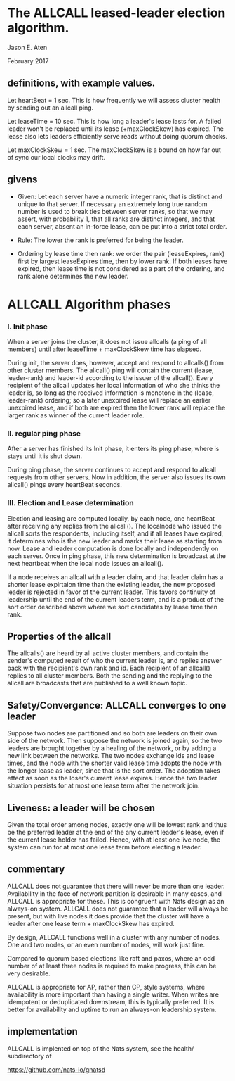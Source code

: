 # The ALLCALL leased-leader election algorithm.

Jason E. Aten

February 2017

definitions, with example values.
-----------

Let heartBeat = 1 sec. This is how frequently
we will assess cluster health by
sending out an allcall ping.

Let leaseTime = 10 sec. This is how long a leader's lease
lasts for. A failed leader won't be replaced until its
lease (+maxClockSkew) has expired. The lease
also lets leaders efficiently serve reads
without doing quorum checks.

Let maxClockSkew = 1 sec. The maxClockSkew
is a bound on how far out of sync our local
clocks may drift.

givens
--------

* Given: Let each server have a numeric integer rank, that is distinct
and unique to that server. If necessary an extremely long
true random number is used to break ties between server ranks, so
that we may assert, with probability 1, that all ranks are distinct integers,
and that each server, absent an in-force lease, can be put into a strict total order.

* Rule: The lower the rank is preferred for being the leader.

* Ordering by lease time then rank: we order the pair (leaseExpires, rank) first
by largest leaseExpires time, then by lower rank. If
both leases have expired, then lease time is not considered as
a part of the ordering, and rank alone determines the
new leader.

ALLCALL Algorithm phases
===========================

### I. Init phase

When a server joins the cluster,
it does not issue allcalls (a ping of all members)
until after leaseTime + maxClockSkew time has elapsed.

During init, the server does, however, accept and respond to allcalls() from
other cluster members. The allcall() ping will contain
the current (lease, leader-rank) and leader-id
according to the issuer of the allcall(). Every
recipient of the allcall updates her local information
of who she thinks the leader is, so long as the
received information is monotone in the (lease, leader-rank)
ordering; so a later unexpired lease will replace an
earlier unexpired lease, and if both are expired then
the lower rank will replace the larger rank as winner
of the current leader role.

### II. regular ping phase

After a server has finished its Init phase, it
enters its ping phase, where is stays until it
is shut down.

During ping phase, the server continues to accept and respond
to allcall requests from other servers. Now in addition,
the server also issues its own allcall() pings every
heartBeat seconds.

### III. Election and Lease determination

Election and leasing are computed locally, by each
node, one heartBeat after receiving any replies
from the allcall(). The localnode who issued
the allcall sorts the respondents, including
itself, and if all leases have expired, it
determines who is the new leader and marks
their lease as starting from now. Lease
and leader computation is done locally
and independently on each server.
Once in ping phase, this new determination
is broadcast at the next heartbeat when
the local node issues an allcall().

If a node receives an allcall with a leader
claim, and that leader claim has a shorter
lease expirtaion time than the existing
leader, the new proposed leader is rejected
in favor of the current leader. This
favors continuity of leadership until
the end of the current leaders term, and
is a product of the sort order
described above where we sort 
candidates by lease time then rank.

## Properties of the allcall

The allcalls() are heard by all active cluster members, and
contain the sender's computed result of who the current leader is,
and replies answer back with the recipient's own rank and id. Each
recipient of an allcall() replies to all cluster members.
Both the sending and the replying to the allcall are
broadcasts that are published to a well known topic.

## Safety/Convergence: ALLCALL converges to one leader

Suppose two nodes are partitioned and so both are leaders on
their own side of the network. Then suppose the network
is joined again, so the two leaders are brought together
by a healing of the network, or by adding a new link
between the networks. The two nodes exchange Ids and lease
times, and the node with the shorter valid lease time
adopts the node with the longer lease as leader,
since that is the sort order. The adoption takes
effect as soon as the loser's current lease expires.
Hence the two leader situation persists for at
most one lease term after the network join.

## Liveness: a leader will be chosen

Given the total order among nodes, exactly one
will be lowest rank and thus be the preferred
leader at the end of the any current leader's
lease, even if the current lease holder
has failed. Hence, with at least one live
node, the system can run for at most one
lease term before electing a leader.


## commentary

ALLCALL does not guarantee that there will
never be more than one leader. Availability
in the face of network partition is
desirable in many cases, and ALLCALL is
appropriate for these. This is congruent
with Nats design as an always-on system.
ALLCALL does not guarantee that a
leader will always be present, but
with live nodes it does provide
that the cluster will have a leader
after one lease term + maxClockSkew
has expired.

By design, ALLCALL functions well
in a cluster with any number of nodes.
One and two nodes, or an even number
of nodes, will work just fine.

Compared to quorum based elections
like raft and paxos, where an odd
number of at least three
nodes is required to make progress,
this can be very desirable.

ALLCALL is appropriate for AP,
rather than CP, style systems, where
availability is more important
than having a single writer. When
writes are idempotent or deduplicated
downstream, this is typically preferred.
It is better for availability and
uptime to run an always-on leadership
system.

implementation
------------

ALLCALL is implented on top of
the Nats system, see the health/
subdirectory of

https://github.com/nats-io/gnatsd


